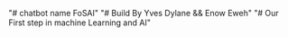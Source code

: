 "# chatbot name FoSAI"
"# Build By Yves Dylane && Enow Eweh"
"# Our First step in machine Learning and AI"
